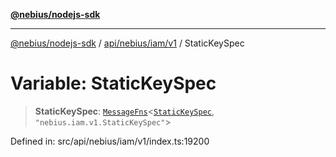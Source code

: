 [**@nebius/nodejs-sdk**](../../../../../README.md)

***

[@nebius/nodejs-sdk](../../../../../README.md) / [api/nebius/iam/v1](../README.md) / StaticKeySpec

# Variable: StaticKeySpec

> **StaticKeySpec**: [`MessageFns`](../../../../../runtime/protos/core/interfaces/MessageFns.md)\<[`StaticKeySpec`](../interfaces/StaticKeySpec.md), `"nebius.iam.v1.StaticKeySpec"`\>

Defined in: src/api/nebius/iam/v1/index.ts:19200
